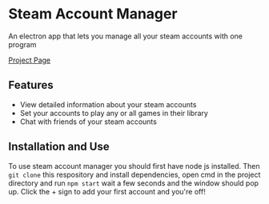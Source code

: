 # Steam Account Manager
An electron app that lets you manage all your steam accounts with one program

[Project Page](https://hawkite.github.io/steam-account-manager/)
## Features
  - View detailed information about your steam accounts
  - Set your accounts to play any or all games in their library
  - Chat with friends of your steam accounts
## Installation and Use
  To use steam account manager you should first have node js installed. Then `git clone` this respository and install dependencies, open cmd in the project directory and run `npm start` wait a few seconds and the window should pop up. Click the + sign to add your first account and you're off!
